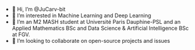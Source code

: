 - 👋 Hi, I’m @JuCarv-bit
- 👀 I’m interested in Machine Learning and Deep Learning
- 🌱 I’m an M2 MASH student at Université Paris Dauphine-PSL and an Applied Mathematics BSc and Data Science & Artificial Intelligence BSc at FGV.
- 💞️ I’m looking to collaborate on open-source projects and issues

<!---
JuCarv-bit/JuCarv-bit is a ✨ special ✨ repository because its `README.md` (this file) appears on your GitHub profile.
You can click the Preview link to take a look at your changes.
--->
